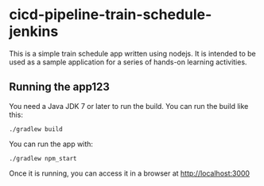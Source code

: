 # cicd-pipeline-train-schedule-jenkins

This is a simple train schedule app written using nodejs. It is intended to be used as a sample application for a series of hands-on learning activities.

## Running the app123

You need a Java JDK 7 or later to run the build. You can run the build like this:

    ./gradlew build

You can run the app with:

    ./gradlew npm_start

Once it is running, you can access it in a browser at [http://localhost:3000](http://localhost:3000)
